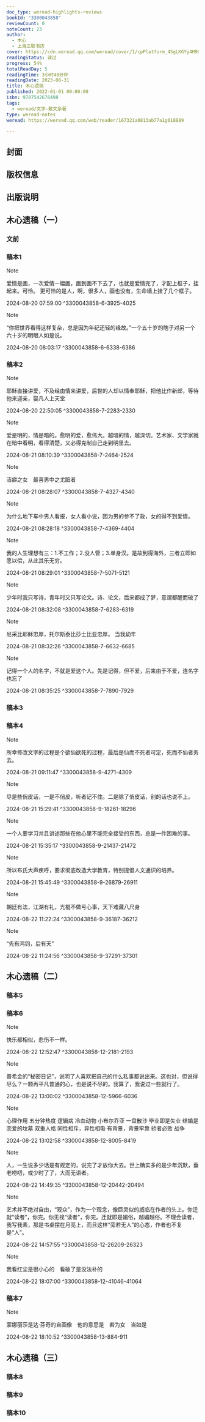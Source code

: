 ```yaml
---
doc_type: weread-highlights-reviews
bookId: "3300043858"
reviewCount: 0
noteCount: 23
author:
  - 木心
  - 上海三联书店
cover: https://cdn.weread.qq.com/weread/cover/1/cpPlatform_4SgLKGYy4H9Gq9wGvAFHZM/t7_cpPlatform_4SgLKGYy4H9Gq9wGvAFHZM.jpg
readingStatus: 读过
progress: 54%
totalReadDay: 5
readingTime: 3小时48分钟
readingDate: 2023-08-31
title: 木心遗稿
published: 2022-01-01 00:00:00
isbn: 9787542676498
tags:
  - weread/文学-散文杂著
type: weread-notes
weread: https://weread.qq.com/web/reader/167321a0813ab77a1g018889

---
```



## 封面

## 版权信息

## 出版说明

## 木心遗稿（一）

### 文前

### 稿本1

> [!NOTE] 
> 爱情是画，一次爱情一幅画，画到画不下去了，也就是爱情完了，才配上框子，挂起来。可怜。
   更可怜的是人，啊，很多人，画也没有，生命墙上挂了几个框子。
> 
> 2024-08-20 07:59:00 ^3300043858-6-3925-4025

> [!NOTE] 
> “你把世界看得这样复杂，总是因为年纪还轻的缘故。”一个五十岁的瞎子对另一个六十岁的明眼人如是说。
> 
> 2024-08-20 08:03:17 ^3300043858-6-6338-6386

### 稿本2

> [!NOTE] 
> 耶稣直接讲爱，不及经由情来讲爱，后世的人却以情奉耶稣，把他比作新郎，等待他来迎亲，娶凡人上天堂
> 
> 2024-08-20 22:50:05 ^3300043858-7-2283-2330

> [!NOTE] 
> 爱是明的，情是暗的。愈明的爱，愈伟大。越暗的情，越深切。艺术家、文学家就在暗中看明，看得清楚，又必得克制自己走到明里去。
> 
> 2024-08-21 08:10:39 ^3300043858-7-2464-2524

> [!NOTE] 
> 洁癖之女　最喜男中之尤脏者
> 
> 2024-08-21 08:28:07 ^3300043858-7-4327-4340

> [!NOTE] 
> 为什么地下车中男人看报，女人看小说，因为男的参不了政，女的得不到爱情。
> 
> 2024-08-21 08:28:18 ^3300043858-7-4369-4404

> [!NOTE] 
> 我的人生理想有三：1.不工作；2.没人管；3.单身汉。是故到得海外，三者立即如愿以偿，从此其乐无穷。
> 
> 2024-08-21 08:29:01 ^3300043858-7-5071-5121

> [!NOTE] 
> 少年时我只写诗，青年时又只写论文。诗、论文，后来都成了梦，意谓都醒而破了
> 
> 2024-08-21 08:32:08 ^3300043858-7-6283-6319

> [!NOTE] 
> 尼采比耶稣忠厚，托尔斯泰比莎士比亚忠厚。
   当我幼年
> 
> 2024-08-21 08:32:26 ^3300043858-7-6632-6685

> [!NOTE] 
> 记得一个人的名字，不就是爱这个人。先是记得，但不爱，后来由于不爱，连名字也忘了
> 
> 2024-08-21 08:35:25 ^3300043858-7-7890-7929

### 稿本3

### 稿本4

> [!NOTE] 
> 所幸修改文字的过程是个欲仙欲死的过程，最后是仙而不死者可定，死而不仙者务去。
> 
> 2024-08-21 09:11:47 ^3300043858-9-4271-4309

> [!NOTE] 
> 尽是些俏皮话，一是不俏皮，听者记不住。二是除了俏皮话，别的话也说不上。
> 
> 2024-08-21 15:29:41 ^3300043858-9-18261-18296

> [!NOTE] 
> 一个人要学习并且讲述那些在他心里不能完全接受的东西，总是一件困难的事。
> 
> 2024-08-21 15:35:17 ^3300043858-9-21437-21472

> [!NOTE] 
> 所以布氏大声疾呼，要求彻底改造大学教育，特别提倡人文通识的培养。
> 
> 2024-08-21 15:45:49 ^3300043858-9-26879-26911

> [!NOTE] 
> 朝廷有法，江湖有礼，光棍不做亏心事，天下难藏八尺身
> 
> 2024-08-22 11:22:24 ^3300043858-9-36187-36212

> [!NOTE] 
> “先有鸿钧，后有天”
> 
> 2024-08-22 11:24:56 ^3300043858-9-37291-37301

## 木心遗稿（二）

### 稿本5

### 稿本6

> [!NOTE] 
> 快乐都相似，悲伤不一样。
> 
> 2024-08-22 12:52:47 ^3300043858-12-2181-2193

> [!NOTE] 
> 普希金的“秘密日记”，说明了人喜欢把自己的什么私事都说出来。这也对，但说得尽么？一颗再平凡普通的心，也是说不尽的。我算了，我说过一些就行了。
> 
> 2024-08-22 13:00:02 ^3300043858-12-5966-6036

> [!NOTE] 
> 心理作用
   五分钟热度
   逻辑病
   冷血动物
   小布尔乔亚
   一盘散沙
   毕业即是失业
   结婚是恋爱的坟墓
   双重人格
   同性相斥，异性相吸
   有背景，背景牢靠
   骄者必败
   战争
> 
> 2024-08-22 13:02:58 ^3300043858-12-8005-8419

> [!NOTE] 
> 人，一生说多少话是有规定的，说完了才放你大去。世上确实多的是少年沉默，垂老唠叨，或少时了了，大而无语者。
> 
> 2024-08-22 14:49:35 ^3300043858-12-20442-20494

> [!NOTE] 
> 艺术并不绝对自由，“观众”，作为一个观念，像巨灵似的威临在作者的头上。你迁就“读者”，你完。你无视“读者”，你完。迁就即是媚俗，越媚越俗。不理会读者，我写我素，那是书桌摆在月亮上，而且这样“旁若无人”的心态，作者也不复是“人”。
> 
> 2024-08-22 14:57:55 ^3300043858-12-26209-26323

> [!NOTE] 
> 我看红尘是很小心的　看破了是没法补的
> 
> 2024-08-22 18:07:00 ^3300043858-12-41046-41064

### 稿本7

> [!NOTE] 
> 蒙娜丽莎是达·芬奇的自画像　他的意思是　若为女　当如是
> 
> 2024-08-22 18:10:52 ^3300043858-13-884-911

## 木心遗稿（三）

### 稿本8

### 稿本9

### 稿本10

